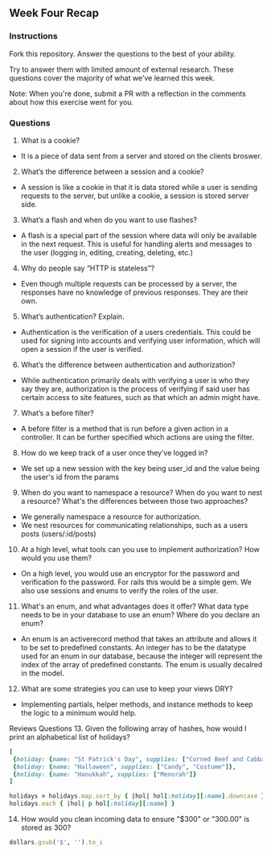 ## Week Four Recap

### Instructions
Fork this repository. Answer the questions to the best of your ability.

Try to answer them with limited amount of external research. These questions cover the majority of what we've learned this week.

Note: When you're done, submit a PR with a reflection in the comments about how this exercise went for you.

### Questions

1. What is a cookie?
* It is a piece of data sent from a server and stored on the clients broswer.
2. What’s the difference between a session and a cookie?
* A session is like a cookie in that it is data stored while a user is sending requests to the server, but unlike a cookie, a session is stored server side.
3. What’s a flash and when do you want to use flashes?
* A flash is a special part of the session where data will only be available in the next request. This is useful for handling alerts and messages to the user (logging in, editing, creating, deleting, etc.)
4. Why do people say “HTTP is stateless”?
* Even though multiple requests can be processed by a server, the responses have no knowledge of previous responses. They are their own.
5. What’s authentication? Explain.
* Authentication is the verification of a users credentials. This could be used for signing into accounts and verifying user information, which will open a session if the user is verified.
6. What’s the difference between authentication and authorization?
* While authentication primarily deals with verifying a user is who they say they are, authorization is the process of verifying if said user has certain access to site features, such as that which an admin might have. 
7. What’s a before filter?
* A before filter is a method that is run before a given action in a controller. It can be further specified which actions are using the filter.
8. How do we keep track of a user once they’ve logged in?
* We set up a new session with the key being user_id and the value being the user's id from the params
9. When do you want to namespace a resource? When do you want to nest a resource? What's the differences between those two approaches?
* We generally namespace a resource for authorization.
* We nest resources for communicating relationships, such as a users posts (users/:id/posts)
10. At a high level, what tools can you use to implement authorization? How would you use them?
* On a high level, you would use an encryptor for the password and verification fo the password. For rails this would be a simple gem. We also use sessions and enums to verify the roles of the user.
11. What's an enum, and what advantages does it offer? What data type needs to be in your database to use an enum? Where do you declare an enum?
* An enum is an activerecord method that takes an attribute and allows it to be set to predefined constants. An integer has to be the datatype used for an enum in our database, because the integer will represent the index of the array of predefined constants. The enum is usually decalred in the model.
12. What are some strategies you can use to keep your views DRY?
* Implementing partials, helper methods, and instance methods to keep the logic to a minimum would help.


Reviews Questions 
13. Given the following array of hashes, how would I print an alphabetical list of holidays?
```ruby
[
 {holiday: {name: "St Patrick's Day", supplies: ["Corned Beef and Cabbage"]},
 {holiday: {name: "Halloween", supplies: ["Candy", "Costume"]},
 {holiday: {name: "Hanukkah", supplies: ["Menorah"]}
]
```  
```ruby
holidays = holidays.map.sort_by { |hol| hol[:holiday][:name].downcase }
holidays.each { |hol| p hol[:holiday][:name] }
```
14. How would you clean incoming data to ensure "$300" or "300.00" is stored as 300? 
```ruby
dollars.gsub('$', '').to_i
```
